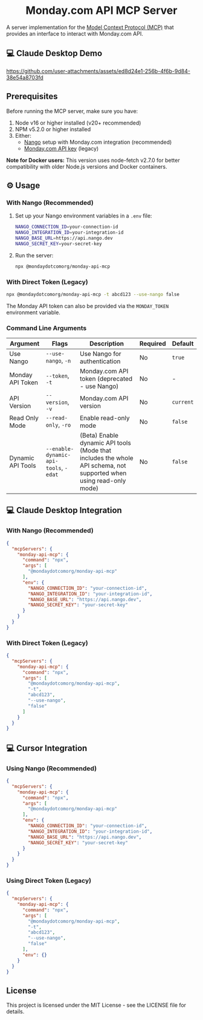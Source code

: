 <div align="center" id="top">

# Monday.com API MCP Server

</div>

A server implementation for the [Model Context Protocol (MCP)](https://modelcontextprotocol.io/) that provides an interface to interact with Monday.com API.

## 💻 Claude Desktop Demo

https://github.com/user-attachments/assets/ed8d24e1-256b-4f6b-9d84-38e54a8703fd

## Prerequisites

Before running the MCP server, make sure you have:

1. Node v16 or higher installed (v20+ recommended)
2. NPM v5.2.0 or higher installed
3. Either:
   - [Nango](https://nango.dev) setup with Monday.com integration (recommended)
   - [Monday.com API key](https://developer.monday.com/api-reference/docs/authentication) (legacy)

**Note for Docker users:** This version uses node-fetch v2.7.0 for better compatibility with older Node.js versions and Docker containers.

## ⚙️ Usage

### With Nango (Recommended)

1. Set up your Nango environment variables in a `.env` file:
   ```bash
   NANGO_CONNECTION_ID=your-connection-id
   NANGO_INTEGRATION_ID=your-integration-id
   NANGO_BASE_URL=https://api.nango.dev
   NANGO_SECRET_KEY=your-secret-key
   ```

2. Run the server:
   ```bash
   npx @mondaydotcomorg/monday-api-mcp
   ```

### With Direct Token (Legacy)

```bash
npx @mondaydotcomorg/monday-api-mcp -t abcd123 --use-nango false
```

The Monday API token can also be provided via the `MONDAY_TOKEN` environment variable.

### Command Line Arguments

| Argument | Flags | Description | Required | Default |
|----------|-------|-------------|----------|---------|
| Use Nango | `--use-nango`, `-n` | Use Nango for authentication | No | `true` |
| Monday API Token | `--token`, `-t` | Monday.com API token (deprecated - use Nango) | No | - |
| API Version | `--version`, `-v` | Monday.com API version | No | `current` |
| Read Only Mode | `--read-only`, `-ro` | Enable read-only mode | No | `false` |
| Dynamic API Tools | `--enable-dynamic-api-tools`, `-edat` | (Beta) Enable dynamic API tools (Mode that includes the whole API schema, not supported when using read-only mode) | No | `false` |

## 💻 Claude Desktop Integration

### With Nango (Recommended)

```json
{
  "mcpServers": {
    "monday-api-mcp": {
      "command": "npx",
      "args": [
        "@mondaydotcomorg/monday-api-mcp"
      ],
      "env": {
        "NANGO_CONNECTION_ID": "your-connection-id",
        "NANGO_INTEGRATION_ID": "your-integration-id",
        "NANGO_BASE_URL": "https://api.nango.dev",
        "NANGO_SECRET_KEY": "your-secret-key"
      }
    }
  }
}
```

### With Direct Token (Legacy)

```json
{
  "mcpServers": {
    "monday-api-mcp": {
      "command": "npx",
      "args": [
        "@mondaydotcomorg/monday-api-mcp",
        "-t",
        "abcd123",
        "--use-nango",
        "false"
      ]
    }
  }
}
```

## 💻 Cursor Integration

### Using Nango (Recommended)

```json
{
  "mcpServers": {
    "monday-api-mcp": {
      "command": "npx",
      "args": [
        "@mondaydotcomorg/monday-api-mcp"
      ],
      "env": {
        "NANGO_CONNECTION_ID": "your-connection-id",
        "NANGO_INTEGRATION_ID": "your-integration-id",
        "NANGO_BASE_URL": "https://api.nango.dev",
        "NANGO_SECRET_KEY": "your-secret-key"
      }
    }
  }
}
```

### Using Direct Token (Legacy)

```json
{
  "mcpServers": {
    "monday-api-mcp": {
      "command": "npx",
      "args": [
        "@mondaydotcomorg/monday-api-mcp",
        "-t",
        "abcd123",
        "--use-nango",
        "false"
      ],
      "env": {}
    }
  }
}
```

## License

This project is licensed under the MIT License - see the LICENSE file for details.
